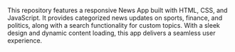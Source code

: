 This repository features a responsive News App built with HTML, CSS, and JavaScript. It provides categorized news updates on sports, finance, and politics, along with a search functionality for custom topics. With a sleek design and dynamic content loading, this app delivers a seamless user experience.
